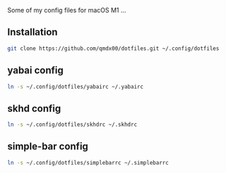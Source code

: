Some of my config files for macOS M1 ...

## Installation

```bash
git clone https://github.com/qmdx00/dotfiles.git ~/.config/dotfiles
```

## yabai config
```bash
ln -s ~/.config/dotfiles/yabairc ~/.yabairc
```

## skhd config
```bash
ln -s ~/.config/dotfiles/skhdrc ~/.skhdrc
```
## simple-bar config
```bash
ln -s ~/.config/dotfiles/simplebarrc ~/.simplebarrc
```

